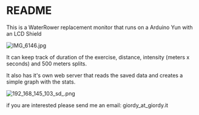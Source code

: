 # README #

This is a WaterRower replacement monitor that runs on a Arduino Yun with an LCD Shield

![IMG_6146.jpg](https://bitbucket.org/repo/XdXBrG/images/3418155426-IMG_6146.jpg)

It can keep track of duration of the exercise, distance, intensity (meters x seconds) and 500 meters splits.

It also has it's own web server that reads the saved data and creates a simple graph with the stats.

![192_168_145_103_sd_.png](https://bitbucket.org/repo/XdXBrG/images/2373117926-192_168_145_103_sd_.png)

if you are interested please send me an email: giordy_at_giordy.it